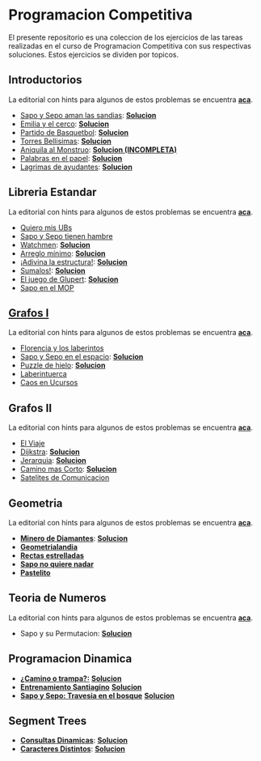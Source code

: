 # Programacion Competitiva

El presente repositorio es una coleccion de los ejercicios de las tareas realizadas en el curso de Programacion Competitiva con sus respectivas soluciones. Estos ejercicios se dividen por topicos.

## Introductorios

La editorial con hints para algunos de estos problemas se encuentra [**aca**](/enunciados/facil/editorial.pdf).

* [Sapo y Sepo aman las sandias](./enunciados/introductorios/sapo_y_sepo.pdf): **[Solucion](./ejercicios/introductorios/sapo_y_sepo.cpp)**
* [Emilia y el cerco](/enunciados/introductorios/emilia_y_el_cerco.pdf): **[Solucion](./ejercicios/introductorios/emilia_y_el_cerro.cpp)**
* [Partido de Basquetbol](/enunciados/introductorios/partido_de_basquetbol.pdf): **[Solucion](./ejercicios/introductorios/partido_de_basquetbol.cpp)**
* [Torres Bellisimas](/enunciados/introductorios/torres_bellisimas.pdf): **[Solucion](./ejercicios/introductorios/torres_bellisimas.cpp)**
* [Aniquila al Monstruo](enunciados/introductorios/aniquila_al_mostruo.pdf): **[Solucion (INCOMPLETA)](./ejercicios/introductorios/aniquila_al_mostruo.cpp)**
* [Palabras en el papel](./enunciados/introductorios/palabras_en_papel.pdf): [**Solucion**](./ejercicios/introductorios/palabras_papel.cpp)
* [Lagrimas de ayudantes](./enunciados/introductorios/lagrimas_ayudantes.pdf): [**Solucion**](./ejercicios/introductorios/lagrimas_ayudantes.cpp)

## Libreria Estandar

La editorial con hints para algunos de estos problemas se encuentra [**aca**](/enunciados/libreria_estandar/editorial.pdf).

* [Quiero mis UBs](/enunciados/libreria_estandar/quiero_mis_ubs.pdf)
* [Sapo y Sepo tienen hambre](/enunciados/libreria_estandar/sapo_y_sepo_hambre.pdf)
* [Watchmen](/enunciados/libreria_estandar/watchmen.pdf): [**Solucion**](/ejercicios/libreria_estandar/watchmen.cpp)
* [Arreglo mínimo](/enunciados/libreria_estandar/arreglo_minimo.pdf): [**Solucion**](/ejercicios/libreria_estandar/arreglo_minimo.cpp)
* [¡Adivina la estructura!](/enunciados/libreria_estandar/adivina_estructura.pdf): [**Solucion**](/ejercicios/libreria_estandar/adivina_estructura.cpp)
* [Sumalos!](./enunciados/libreria_estandar/sumalos.pdf): [**Solucion**](./ejercicios/libreria_estandar/sumalo.cpp)
* [El juego de Glupert](./enunciados/libreria_estandar/juego_glupert.pdf): [**Solucion**](./ejercicios/libreria_estandar/gluper_game.cpp)
* [Sapo en el MOP](./enunciados/libreria_estandar/sapo_mop.pdf)

## [Grafos I](./catedras/02_grafos_I.md)

La editorial con hints para algunos de estos problemas se encuentra [**aca**](/enunciados/grafos_1/editorial.pdf).

* [Florencia y los laberintos](./enunciados/grafos_1/florencia_laberintos.pdf)
* [Sapo y Sepo en el espacio](./enunciados/grafos_1/sapo_sepo_espacio.pdf): [**Solucion**](./ejercicios/grafos_1/sapo_sepo_espacio.cpp)
* [Puzzle de hielo](./enunciados/grafos_1/puzzle_hielo.pdf): [**Solucion**](./ejercicios/grafos_1/puzzle_hielo.cpp)
* [Laberintuerca](./enunciados/grafos_1/laberintuerca.pdf)
* [Caos en Ucursos](./enunciados/grafos_1/caos_ucursos.pdf)

## Grafos II

La editorial con hints para algunos de estos problemas se encuentra [**aca**](/enunciados/grafos_2/Editorial_Tarea_3.pdf).

* [El Viaje](./enunciados/grafos_2/el_viaje.pdf)
* [Dijkstra](./enunciados/grafos_2/dijkstra.pdf): [**Solucion**](./ejercicios/grafos_2/dijkstra.cpp)
* [Jerarquia](./enunciados/grafos_2/jerarquia.pdf): [**Solucion**](./ejercicios/grafos_2/jerarquia.cpp)
* [Camino mas Corto](./enunciados/grafos_2/camino_mas_corto.pdf): [**Solucion**](./ejercicios/grafos_2/jerarquia.cpp)
* [Satelites de Comunicacion](./enunciados/grafos_2/satelites_comunicacion.pdf)

## Geometria

La editorial con hints para algunos de estos problemas se encuentra [**aca**](./enunciados/geometria/Editorial_Tarea_4.pdf).

* [**Minero de Diamantes**](./enunciados/geometria/minero_diamantes.pdf): [**Solucion**](./ejercicios/geometria/minero_diamantes.cpp)
* [**Geometrialandia**](./enunciados/geometria/geometrialandia.pdf)
* [**Rectas estrelladas**](./enunciados/geometria/rectas_estrelladas.pdf)
* [**Sapo no quiere nadar**](./enunciados/geometria/sapo_no_nadar.pdf)
* [**Pastelito**](./enunciados/geometria/pastelito.pdf)

## Teoria de Numeros

La editorial con hints para algunos de estos problemas se encuentra [**aca**](./enunciados/teoria_numeros/Editorial_Tarea_5.pdf).

* Sapo y su Permutacion: [**Solucion**](./ejercicios/teoria_numeros/sapo_permutacion.cpp)

## Programacion Dinamica

* [**¿Camino o trampa?:**](./enunciados/programacion_dinamica/camino_trampa.pdf) [**Solucion**](./ejercicios/programacion_dinamica/camino_trampa.cpp)
* [**Entrenamiento Santiagino**](./enunciados/programacion_dinamica/entrenamiento_sgto.pdf) [**Solucion**](./ejercicios/programacion_dinamica/entrenamiento_stgo.cpp)
* [**Sapo y Sepo: Travesia en el bosque**](./enunciados/programacion_dinamica/travesia_bosque.pdf) [**Solucion**](./ejercicios/programacion_dinamica/travesia_bosque.cpp)

## Segment Trees

- [**Consultas Dinamicas**](./enunciados/segment_trees/consultas_dinamicas.pdf): [**Solucion**](./ejercicios/segment-trees/consultas_dinamicas.cpp)
- [**Caracteres Distintos**](./enunciados/segment_trees/caracteres_distintos.pdf): [**Solucion**](./ejercicios/segment-trees/caracteres_distintos.cpp)
